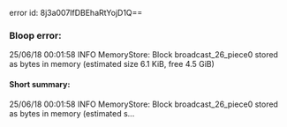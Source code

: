 error id: 8j3a007lfDBEhaRtYojD1Q==
### Bloop error:

25/06/18 00:01:58 INFO MemoryStore: Block broadcast_26_piece0 stored as bytes in memory (estimated size 6.1 KiB, free 4.5 GiB)
#### Short summary: 

25/06/18 00:01:58 INFO MemoryStore: Block broadcast_26_piece0 stored as bytes in memory (estimated s...